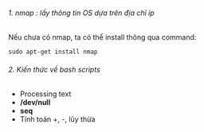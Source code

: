 ###### 1. nmap : lấy thông tin OS dựa trên địa chỉ ip
Nếu chưa có nmap, ta có thể install thông qua command:
```
sudo apt-get install nmap
```

###### 2. Kiến thức về bash scripts
+ Processing text
+ **/dev/null**
+ **seq**
+ Tính toán +, -, lũy thừa

